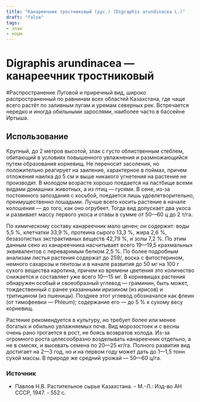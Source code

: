 ```yaml
---
title: "Канареечник тростниковый (рус.) (Digraphis arundinacea L.)"
draft: "false"
tags:
- злак
- корм
--- 
```

# Digraphis arundinacea —канареечник тростниковый 
#Распространение
Луговой и приречный вид, широко распространенный по равнинам всех областей Казахстана, где чаще всего растёт по заливным лугам и уремам северных рек. Встречается нередко и иногда обильными зарослями, наиболее часто в бассейне Иртыша.

## Использование
Крупный, до 2 метров высотой, злак с густо облиственным стеблем, обитающий в условиях повышенного увлажнения и размножающийся путем образования корневищ. Не переносит засоления, но положительно реагирует на заиление, характерное в поймах, причем отложения наилка до 5 см и выше никакого угнетения на растение не производят. В молодом возрасте хорошо поедается на пастбище всеми видами домашних животных, а из птиц — гусями. В сене, из-за постоянного запоздания с косьбой, поедается лишь удовлетворительно, преимущественно лошадьми. Лучше всего косить растение в начале колошения — до того, как оно огрубеет. Тогда вид допускает два укоса и развивает массу первого укоса и отавы в сумме от 50—60 ц до 2 т/га. 

По химическому составу канареечник мало ценен; он содержит: воды 5,5 %, клетчатки 33,9 %, протеина сырого 13,3 %, жира 2,6 %, безазотистых экстрактивных веществ 42,79 %, и золы 7,2 %. По этим данным сено из канареечника насчитывает всего 19—19,5 крахмальных эквивалентов с переваримым белком 2,5 %. По более подробным анализам листья растения содержат до 259/, воска с фитостерином, немного сахарозы и пентозы и в начале развития до 50 мг на 100 г сухого вещества каротина, причем ко времени цветения это количество снижается и составляет уже всего 10—15 мг. В корневищах растения обнаружен особый и своеобразный углевод — граминин, быть может, тождественный с ранее указанными иризином (из ирисов) и тритицином (из пшеницы). Позднее этот углевод обозначался как флеин (от тимофеевки — Phleum); содержание его — до 5 % к сухому весу корневищ. 

Растение рекомендуется в культуру, но требует более или менее богатых и обильно увлажняемых почв. Вид морозостоек и с весны очень рано трогается в рост, не боясь возвратов холода. Из-за огромного роста целесообразно возделывать канареечник отдельно, а не в смесях, и высевать семена по 20—25 кг/га. Полного развития вид достигает на 2—3 год, но и на первом году может дать до 1—1,5 тонн сухой массы. В природе же средний урожай — 50—60 ц/га.

### Источник
* Павлов Н.В. Растительное сырье Казахстана. – М.-Л.: Изд-во АН СССР, 1947. - 552 с.
